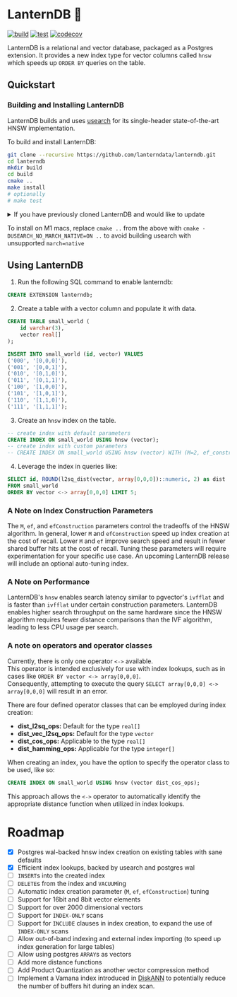 # LanternDB 🏮

[![build](https://github.com/lanterndata/lanterndb/actions/workflows/build-linux.yaml/badge.svg?branch=main)](https://github.com/lanterndata/lanterndb/actions/workflows/build-linux.yaml)
[![test](https://github.com/lanterndata/lanterndb/actions/workflows/test-linux.yaml/badge.svg?branch=main)](https://github.com/lanterndata/lanterndb/actions/workflows/test-linux.yaml)
[![codecov](https://codecov.io/github/lanterndata/lanterndb/branch/main/graph/badge.svg)](https://codecov.io/github/lanterndata/lanterndb)

LanternDB is a relational and vector database, packaged as a Postgres extension.
It provides a new index type for vector columns called `hnsw` which speeds up `ORDER BY` queries on the table.

## Quickstart

### Building and Installing LanternDB

LanternDB builds and uses [usearch](https://github.com/unum-cloud/usearch) for its single-header state-of-the-art HNSW implementation.

To build and install LanternDB:

```bash
git clone --recursive https://github.com/lanterndata/lanterndb.git
cd lanterndb
mkdir build
cd build
cmake ..
make install
# optionally
# make test
```


<details>
<summary>If you have previously cloned LanternDB and would like to update</summary>
```bash
git pull
git submodule update
```
</details>

To install on M1 macs, replace `cmake ..` from the above with `cmake -DUSEARCH_NO_MARCH_NATIVE=ON ..` to avoid building usearch with unsupported `march=native`

## Using LanternDB

1. Run the following SQL command to enable lanterndb:

```sql
CREATE EXTENSION lanterndb;
```

2. Create a table with a vector column and populate it with data.

```sql
CREATE TABLE small_world (
    id varchar(3),
    vector real[]
);

INSERT INTO small_world (id, vector) VALUES
('000', '[0,0,0]'),
('001', '[0,0,1]'),
('010', '[0,1,0]'),
('011', '[0,1,1]'),
('100', '[1,0,0]'),
('101', '[1,0,1]'),
('110', '[1,1,0]'),
('111', '[1,1,1]');
```

3. Create an `hnsw` index on the table.

```sql
-- create index with default parameters
CREATE INDEX ON small_world USING hnsw (vector);
-- create index with custom parameters
-- CREATE INDEX ON small_world USING hnsw (vector) WITH (M=2, ef_construction=10, ef=4, dims=3);
```

4. Leverage the index in queries like:

```sql
SELECT id, ROUND(l2sq_dist(vector, array[0,0,0])::numeric, 2) as dist
FROM small_world
ORDER BY vector <-> array[0,0,0] LIMIT 5;
```

### A Note on Index Construction Parameters

The `M`, `ef`, and `efConstruction` parameters control the tradeoffs of the HNSW algorithm.
In general, lower `M` and `efConstruction` speed up index creation at the cost of recall.
Lower `M` and `ef` improve search speed and result in fewer shared buffer hits at the cost of recall.
Tuning these parameters will require experimentation for your specific use case. An upcoming LanternDB release will include an optional auto-tuning index.

### A Note on Performance

LanternDB's `hnsw` enables search latency similar to pgvector's `ivfflat` and is faster than `ivfflat` under certain construction parameters. LanternDB enables higher search throughput on the same hardware since the HNSW algorithm requires fewer distance comparisons than the IVF algorithm, leading to less CPU usage per search.

### A note on operators and operator classes

Currently, there is only one operator `<->` available.  
This operator is intended exclusively for use with index lookups, such as in cases like `ORDER BY vector <-> array[0,0,0]`.  
Consequently, attempting to execute the query `SELECT array[0,0,0] <-> array[0,0,0]` will result in an error.

There are four defined operator classes that can be employed during index creation:

- **dist_l2sq_ops:** Default for the type `real[]`
- **dist_vec_l2sq_ops:** Default for the type `vector`
- **dist_cos_ops:** Applicable to the type `real[]`
- **dist_hamming_ops:** Applicable for the type `integer[]`

When creating an index, you have the option to specify the operator class to be used, like so:

```sql
CREATE INDEX ON small_world USING hnsw (vector dist_cos_ops);
```

This approach allows the `<->` operator to automatically identify the appropriate distance function when utilized in index lookups.

# Roadmap

- [x] Postgres wal-backed hnsw index creation on existing tables with sane defaults
- [x] Efficient index lookups, backed by usearch and postgres wal
- [ ] `INSERT`s into the created index
- [ ] `DELETE`s from the index and `VACUUM`ing
- [ ] Automatic index creation parameter (`M`, `ef`, `efConstruction`) tuning
- [ ] Support for 16bit and 8bit vector elements
- [ ] Support for over 2000 dimensional vectors
- [ ] Support for `INDEX-ONLY` scans
- [ ] Support for `INCLUDE` clauses in index creation, to expand the use of `INDEX-ONLY` scans
- [ ] Allow out-of-band indexing and external index importing (to speed up index generation for large tables)
- [ ] Allow using postgres `ARRAY`s as vectors
- [ ] Add more distance functions
- [ ] Add Product Quantization as another vector compression method
- [ ] Implement a Vamana index introduced in [DiskANN](https://proceedings.neurips.cc/paper_files/paper/2019/file/09853c7fb1d3f8ee67a61b6bf4a7f8e6-Paper.pdf) to potentially reduce the number of buffers hit during an index scan.
